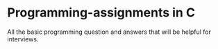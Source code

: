 # Programming-assignments in C
All the  basic programming question and answers that will be helpful for interviews.
